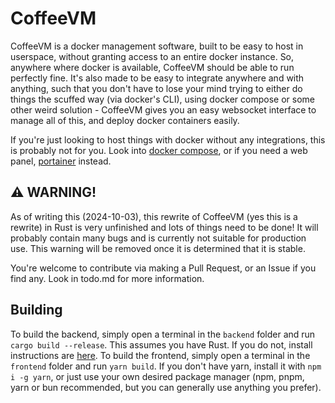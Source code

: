 # CoffeeVM
CoffeeVM is a docker management software, built to be easy to host in userspace, without granting access to an entire docker instance.
So, anywhere where docker is available, CoffeeVM should be able to run perfectly fine. It's also made to be easy to integrate anywhere
and with anything, such that you don't have to lose your mind trying to either do things the scuffed way (via docker's CLI), using
docker compose or some other weird solution - CoffeeVM gives you an easy websocket interface to manage all of this, and deploy docker
containers easily.

If you're just looking to host things with docker without any integrations, this is probably not for you.
Look into [docker compose](https://docs.docker.com/compose/), or if you need a web panel, [portainer](https://www.portainer.io/) instead.

## ⚠️ WARNING!
As of writing this (2024-10-03), this rewrite of CoffeeVM (yes this is a rewrite) in Rust is very unfinished and lots of things need to be done!
It will probably contain many bugs and is currently not suitable for production use. This warning will be removed once it is determined that it
is stable.

You're welcome to contribute via making a Pull Request, or an Issue if you find any. Look in todo.md for more information.

## Building
To build the backend, simply open a terminal in the `backend` folder and run `cargo build --release`. This assumes you have Rust. If you do not, install
instructions are [here](https://www.rust-lang.org/tools/install).
To build the frontend, simply open a terminal in the `frontend` folder and run `yarn build`. If you don't have yarn, install it with `npm i -g yarn`,
or just use your own desired package manager (npm, pnpm, yarn or bun recommended, but you can generally use anything you prefer).